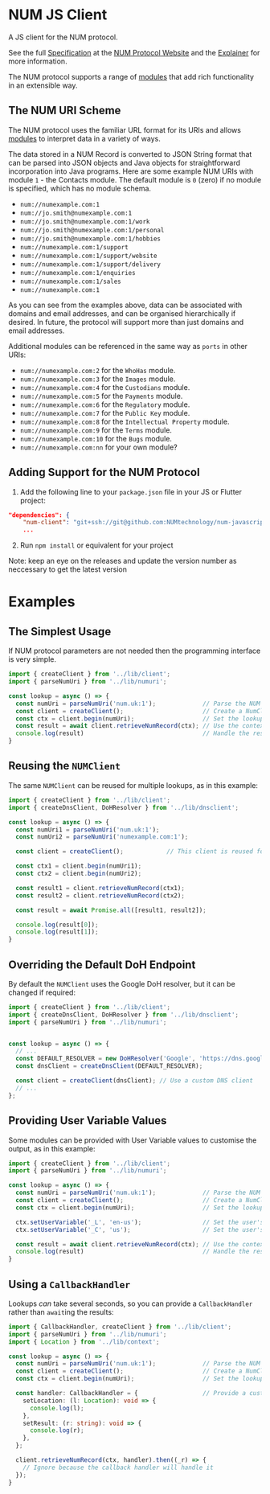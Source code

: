 # NUM JS Client

A JS client for the NUM protocol.

See the full [Specification](https://www.numprotocol.com/specification) at the [NUM Protocol Website](https://www.numprotocol.com) and the [Explainer](https://www.num.uk/explainer) for more information.

The NUM protocol supports a range of [modules](https://www.numprotocol.com/modules) that add rich functionality in an extensible way.

## The NUM URI Scheme

The NUM protocol uses the familiar URL format for its URIs and allows [modules](https://www.numprotocol.com/modules) to interpret data in a variety of ways.

The data stored in a NUM Record is converted to JSON String format that can be parsed into JSON objects and Java
objects for straightforward incorporation into Java programs. Here are some example NUM URIs with module `1` - the Contacts module. The default module is `0` (zero) if no module is specified, which has no module schema.

- `num://numexample.com:1`
- `num://jo.smith@numexample.com:1`
- `num://jo.smith@numexample.com:1/work`
- `num://jo.smith@numexample.com:1/personal`
- `num://jo.smith@numexample.com:1/hobbies`
- `num://numexample.com:1/support`
- `num://numexample.com:1/support/website`
- `num://numexample.com:1/support/delivery`
- `num://numexample.com:1/enquiries`
- `num://numexample.com:1/sales`
- `num://numexample.com:1`

As you can see from the examples above, data can be associated with domains and email addresses, and can be organised hierarchically if desired. In future, the protocol will support more than just domains and email addresses.

Additional modules can be referenced in the same way as `ports` in other URIs:

- `num://numexample.com:2` for the `WhoHas` module.
- `num://numexample.com:3` for the `Images` module.
- `num://numexample.com:4` for the `Custodians` module.
- `num://numexample.com:5` for the `Payments` module.
- `num://numexample.com:6` for the `Regulatory` module.
- `num://numexample.com:7` for the `Public Key` module.
- `num://numexample.com:8` for the `Intellectual Property` module.
- `num://numexample.com:9` for the `Terms` module.
- `num://numexample.com:10` for the `Bugs` module.
- `num://numexample.com:nn` for your own module?

## Adding Support for the NUM Protocol

1. Add the following line to your `package.json` file in your JS or Flutter project:

```json
"dependencies": {
    "num-client": "git+ssh://git@github.com:NUMtechnology/num-javascript-client.git#v0.0.1",
    ...
```

2. Run `npm install` or equivalent for your project

Note: keep an eye on the releases and update the version number as neccessary to get the latest version

# Examples

## The Simplest Usage
If NUM protocol parameters are not needed then the programming interface is very simple.

```typescript
import { createClient } from '../lib/client';
import { parseNumUri } from '../lib/numuri';

const lookup = async () => {
  const numUri = parseNumUri('num.uk:1');             // Parse the NUM URI
  const client = createClient();                      // Create a NumClient
  const ctx = client.begin(numUri);                   // Set the lookup context
  const result = await client.retrieveNumRecord(ctx); // Use the context to retrieve a NUM record
  console.log(result)                                 // Handle the result
}
```
## Reusing the `NUMClient`
The same `NUMClient` can be reused for multiple lookups, as in this example:
```Typescript
import { createClient } from '../lib/client';
import { createDnsClient, DoHResolver } from '../lib/dnsclient';

const lookup = async () => {
  const numUri1 = parseNumUri('num.uk:1');
  const numUri2 = parseNumUri('numexample.com:1');

  const client = createClient();            // This client is reused for multiple contexts

  const ctx1 = client.begin(numUri1);
  const ctx2 = client.begin(numUri2);

  const result1 = client.retrieveNumRecord(ctx1);
  const result2 = client.retrieveNumRecord(ctx2);

  const result = await Promise.all([result1, result2]);

  console.log(result[0]);
  console.log(result[1]);
}
```
## Overriding the Default DoH Endpoint
By default the `NUMClient` uses the Google DoH resolver, but it can be changed if required:
```Typescript
import { createClient } from '../lib/client';
import { createDnsClient, DoHResolver } from '../lib/dnsclient';
import { parseNumUri } from '../lib/numuri';


const lookup = async () => {
  // ...
  const DEFAULT_RESOLVER = new DoHResolver('Google', 'https://dns.google.com/resolve');
  const dnsClient = createDnsClient(DEFAULT_RESOLVER);

  const client = createClient(dnsClient); // Use a custom DNS client
  // ...
};
```
## Providing User Variable Values
Some modules can be provided with User Variable values to customise the output, as in this example:
```typescript
import { createClient } from '../lib/client';
import { parseNumUri } from '../lib/numuri';

const lookup = async () => {
  const numUri = parseNumUri('num.uk:1');             // Parse the NUM URI
  const client = createClient();                      // Create a NumClient
  const ctx = client.begin(numUri);                   // Set the lookup context

  ctx.setUserVariable('_L', 'en-us');                 // Set the user's language
  ctx.setUserVariable('_C', 'us');                    // Set the user's country

  const result = await client.retrieveNumRecord(ctx); // Use the context to retrieve a NUM record
  console.log(result)                                 // Handle the result
}
```
## Using a `CallbackHandler`
Lookups _can_ take several seconds, so you can provide a `CallbackHandler` rather than `await`ing the results:
```Typescript
import { CallbackHandler, createClient } from '../lib/client';
import { parseNumUri } from '../lib/numuri';
import { Location } from '../lib/context';

const lookup = async () => {
  const numUri = parseNumUri('num.uk:1');             // Parse the NUM URI
  const client = createClient();                      // Create a NumClient
  const ctx = client.begin(numUri);                   // Set the lookup context

  const handler: CallbackHandler = {                  // Provide a custom CallbackHandler
    setLocation: (l: Location): void => {
      console.log(l);
    },
    setResult: (r: string): void => {
      console.log(r);
    },
  };

  client.retrieveNumRecord(ctx, handler).then((_r) => {
    // Ignore because the callback handler will handle it
  });
}
```